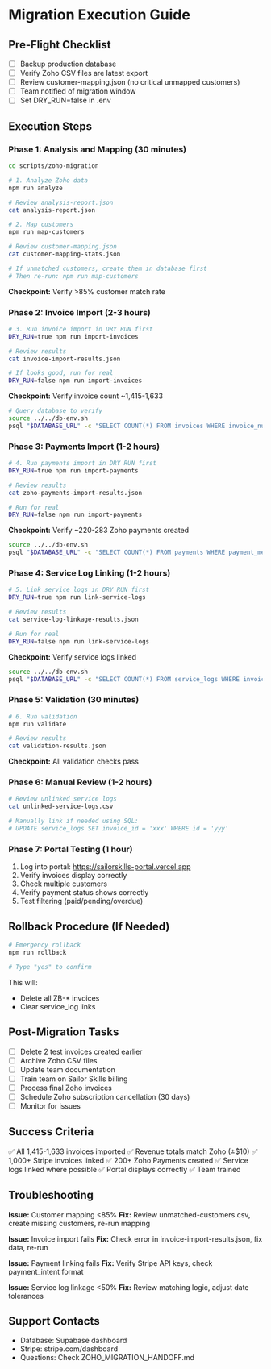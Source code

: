 # Migration Execution Guide

## Pre-Flight Checklist

- [ ] Backup production database
- [ ] Verify Zoho CSV files are latest export
- [ ] Review customer-mapping.json (no critical unmapped customers)
- [ ] Team notified of migration window
- [ ] Set DRY_RUN=false in .env

## Execution Steps

### Phase 1: Analysis and Mapping (30 minutes)

```bash
cd scripts/zoho-migration

# 1. Analyze Zoho data
npm run analyze

# Review analysis-report.json
cat analysis-report.json

# 2. Map customers
npm run map-customers

# Review customer-mapping.json
cat customer-mapping-stats.json

# If unmatched customers, create them in database first
# Then re-run: npm run map-customers
```

**Checkpoint:** Verify >85% customer match rate

### Phase 2: Invoice Import (2-3 hours)

```bash
# 3. Run invoice import in DRY RUN first
DRY_RUN=true npm run import-invoices

# Review results
cat invoice-import-results.json

# If looks good, run for real
DRY_RUN=false npm run import-invoices
```

**Checkpoint:** Verify invoice count ~1,415-1,633

```bash
# Query database to verify
source ../../db-env.sh
psql "$DATABASE_URL" -c "SELECT COUNT(*) FROM invoices WHERE invoice_number LIKE 'ZB-%'"
```

### Phase 3: Payments Import (1-2 hours)

```bash
# 4. Run payments import in DRY RUN first
DRY_RUN=true npm run import-payments

# Review results
cat zoho-payments-import-results.json

# Run for real
DRY_RUN=false npm run import-payments
```

**Checkpoint:** Verify ~220-283 Zoho payments created

```bash
source ../../db-env.sh
psql "$DATABASE_URL" -c "SELECT COUNT(*) FROM payments WHERE payment_method='zoho'"
```

### Phase 4: Service Log Linking (1-2 hours)

```bash
# 5. Link service logs in DRY RUN first
DRY_RUN=true npm run link-service-logs

# Review results
cat service-log-linkage-results.json

# Run for real
DRY_RUN=false npm run link-service-logs
```

**Checkpoint:** Verify service logs linked

```bash
source ../../db-env.sh
psql "$DATABASE_URL" -c "SELECT COUNT(*) FROM service_logs WHERE invoice_id IS NOT NULL"
```

### Phase 5: Validation (30 minutes)

```bash
# 6. Run validation
npm run validate

# Review results
cat validation-results.json
```

**Checkpoint:** All validation checks pass

### Phase 6: Manual Review (1-2 hours)

```bash
# Review unlinked service logs
cat unlinked-service-logs.csv

# Manually link if needed using SQL:
# UPDATE service_logs SET invoice_id = 'xxx' WHERE id = 'yyy'
```

### Phase 7: Portal Testing (1 hour)

1. Log into portal: https://sailorskills-portal.vercel.app
2. Verify invoices display correctly
3. Check multiple customers
4. Verify payment status shows correctly
5. Test filtering (paid/pending/overdue)

## Rollback Procedure (If Needed)

```bash
# Emergency rollback
npm run rollback

# Type "yes" to confirm
```

This will:
- Delete all ZB-* invoices
- Clear service_log links

## Post-Migration Tasks

- [ ] Delete 2 test invoices created earlier
- [ ] Archive Zoho CSV files
- [ ] Update team documentation
- [ ] Train team on Sailor Skills billing
- [ ] Process final Zoho invoices
- [ ] Schedule Zoho subscription cancellation (30 days)
- [ ] Monitor for issues

## Success Criteria

✅ All 1,415-1,633 invoices imported
✅ Revenue totals match Zoho (±$10)
✅ 1,000+ Stripe invoices linked
✅ 200+ Zoho Payments created
✅ Service logs linked where possible
✅ Portal displays correctly
✅ Team trained

## Troubleshooting

**Issue:** Customer mapping <85%
**Fix:** Review unmatched-customers.csv, create missing customers, re-run mapping

**Issue:** Invoice import fails
**Fix:** Check error in invoice-import-results.json, fix data, re-run

**Issue:** Payment linking fails
**Fix:** Verify Stripe API keys, check payment_intent format

**Issue:** Service log linkage <50%
**Fix:** Review matching logic, adjust date tolerances

## Support Contacts

- Database: Supabase dashboard
- Stripe: stripe.com/dashboard
- Questions: Check ZOHO_MIGRATION_HANDOFF.md
